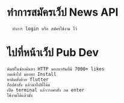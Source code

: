 # ทำการสมัครเว็ป News API

      ทำการ login หรือ สมัครใช้งาน ไว้

# ไปที่หน้าเว็ป Pub Dev 
    พิมพ์ในช่องค้นหา HTTP มองหาอันที่มี 7000+ likes
    กดเข้าไป มองหา Install 
    หาติดตั้งด้วย flutter
    ก็อปคำสั่ง แล้วนำไปที่โค้ด
    เปิด terminal แล้ววางคำสั่ง กด enter
    ใช้งานได้แล้วมั้ง